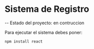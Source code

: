 <h1>Sistema  de Registro</h1>

-- Estado del proyecto: en contruccion

Para ejecutar el sistema debes poner:

```npm install react```

